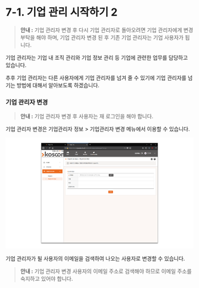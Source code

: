 # 7-1. 기업 관리 시작하기 2



> **안내 :** 기업 관리자 변경 후 다시 기업 관리자로 돌아오려면 기업 관리자에게 변경 부탁을 해야 하며, 기업 관리자 변경 된 후 기존 기업 관리자는 기업 사용자가 됩니다.

기업 관리자는 기업 내 조직 관리와 기업 정보 관리 등 기업에 관련한 업무를 담당하고 있습니다.

추후 기업 관리자는 다른 사용자에게 기업 관리자를 넘겨 줄 수 있기에 기업 관리자를 넘기는 방법에 대해서 알아보도록 하겠습니다.

### **기업 관리자 변경**

> **안내 :** 기업 관리자 변경 후 사용자는 재 로그인을 해야 합니다.

기업 관리자 변경은 기업관리자 정보 &gt; 기업관리자 변경 메뉴에서 이용할 수 있습니다.

![](../.gitbook/assets/image%20%2831%29.png)

기업 관리자가 될 사용자의 이메일을 검색하여 나오는 사용자로 변경할 수 있습니다.

> **안내 :** 기업 관리자 변경 사용자의 이메일 주소로 검색해야 하므로 이메일 주소를 숙지하고 있어야 합니다.

